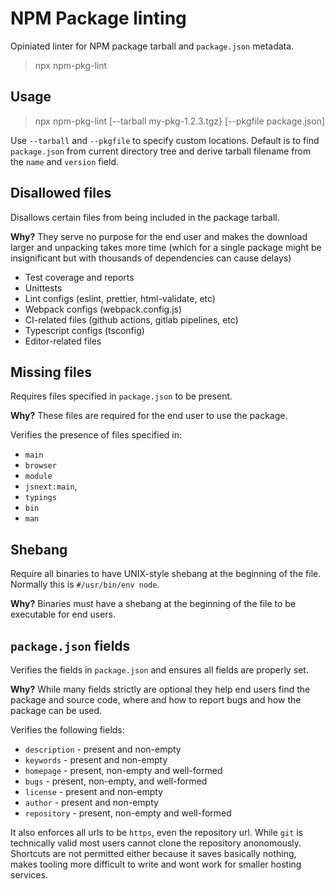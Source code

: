 # NPM Package linting

Opiniated linter for NPM package tarball and `package.json` metadata.

> npx npm-pkg-lint

## Usage

> npx npm-pkg-lint [--tarball my-pkg-1.2.3.tgz} [--pkgfile package.json]

Use `--tarball` and `--pkgfile` to specify custom locations.
Default is to find `package.json` from current directory tree and derive tarball filename from the `name` and `version` field.

## Disallowed files

Disallows certain files from being included in the package tarball.

**Why?** They serve no purpose for the end user and makes the download larger and unpacking takes more time (which for a single package might be insignificant but with thousands of dependencies can cause delays)

- Test coverage and reports
- Unittests
- Lint configs (eslint, prettier, html-validate, etc)
- Webpack configs (webpack.config.js)
- CI-related files (github actions, gitlab pipelines, etc)
- Typescript configs (tsconfig)
- Editor-related files

## Missing files

Requires files specified in `package.json` to be present.

**Why?** These files are required for the end user to use the package.

Verifies the presence of files specified in:

- `main`
- `browser`
- `module`
- `jsnext:main`,
- `typings`
- `bin`
- `man`

## Shebang

Require all binaries to have UNIX-style shebang at the beginning of the file.
Normally this is `#/usr/bin/env node`.

**Why?** Binaries must have a shebang at the beginning of the file to be executable for end users.

## `package.json` fields

Verifies the fields in `package.json` and ensures all fields are properly set.

**Why?** While many fields strictly are optional they help end users find the package and source code, where and how to report bugs and how the package can be used.

Verifies the following fields:

- `description` - present and non-empty
- `keywords` - present and non-empty
- `homepage` - present, non-empty and well-formed
- `bugs` - present, non-empty, and well-formed
- `license` - present and non-empty
- `author` - present and non-empty
- `repository` - present, non-empty and well-formed

It also enforces all urls to be `https`, even the repository url.
While `git` is technically valid most users cannot clone the repository anonomously.
Shortcuts are not permitted either because it saves basically nothing, makes tooling more difficult to write and wont work for smaller hosting services.
